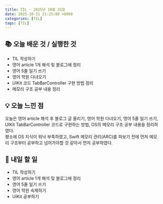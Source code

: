 ```yaml
---
title: TIL - 2025년 10월 31일
date: 2025-10-31 21:25:00 +0900
categories: [TIL]
tags: [TIL]
---
```


## 📚 **오늘 배운 것 / 실행한 것**

- TIL 작성하기
- 영어 article 1개 해석 및 블로그에 정리
- 영어 5줄 일기 쓰기
- 영어 학원 다녀오기
- UIKit 코드 TabBarController 구현 방법 정리
- 메모리 구조 공부 내용 정리

## 💡 **오늘 느낀 점**

오늘은 영어 article 해석 후 블로그 글 올리기, 영어 학원 다녀오기, 영어 5줄 일기 쓰기, UIKit TabBarController 코드로 구현하는 방법, OS의 메모리 구조 공부 내용을 정리하였다.<br>
평소에 OS 지식이 워낙 부족하였고, Swift 메모리 관리(ARC)를 파보기 전에 먼저 메모리 구조부터 공부하고 넘어가야할 것 같아서 먼저 공부하였다.

## 🎯 **내일 할 일**

- TIL 작성하기
- 영어 article 1개 해석 및 블로그에 정리
- 영어 5줄 일기 쓰기
- 영어 학원 숙제하기
- UIKit 공부하기